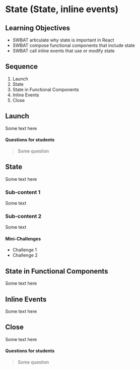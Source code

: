 # State (State, inline events)

## Learning Objectives

- SWBAT articulate why state is important in React
- SWBAT compose functional components that include state
- SWBAT call inline events that use or modify state

## Sequence

1. Launch
2. State
3. State in Functional Components
4. Inline Events
5. Close

## Launch

Some text here

#### Questions for students

> Some question

## State

Some text here

### Sub-content 1

Some text

### Sub-content 2

Some text

#### Mini-Challenges

- Challenge 1
- Challenge 2

## State in Functional Components

Some text here

## Inline Events

Some text here

## Close

Some text here

#### Questions for students

> Some question
